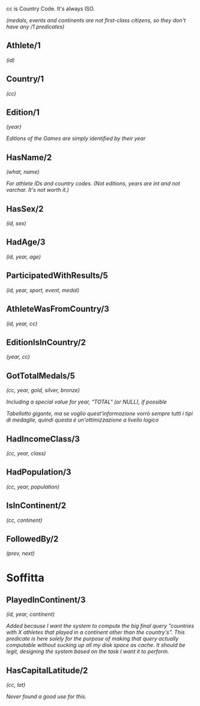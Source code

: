 cc is Country Code. It's always ISO.

*(medals, events and continents are not first-class citizens, so they don't have any /1 predicates)*

## Athlete/1
*(id)*

## Country/1
*(cc)*

## Edition/1
*(year)*

*Editions of the Games are simply identified by their year*

## HasName/2
*(what, name)*

*For athlete IDs and country codes. (Not editions, years are int and not varchar. It's not worth it.)*

## HasSex/2
*(id, sex)*

## HadAge/3
*(id, year, age)*

## ParticipatedWithResults/5
*(id, year, sport, event, medal)*

## AthleteWasFromCountry/3
*(id, year, cc)*

## EditionIsInCountry/2
*(year, cc)*

## GotTotalMedals/5
*(cc, year, gold, silver, bronze)*

*Including a special value for year, "TOTAL" (or NULL), if possible*

*Tabellotto gigante, ma se voglio quest'informazione vorrò sempre tutti i tipi di medaglie, quindi questa è un'ottimizzazione a livello logico*

## HadIncomeClass/3
*(cc, year, class)*

## HadPopulation/3
*(cc, year, population)*

## IsInContinent/2
*(cc, continent)*

## FollowedBy/2
*(prev, next)*

# Soffitta

## PlayedInContinent/3
*(id, year, continent)*

*Added because I want the system to compute the big final query "countries with X athletes that played in a continent other than the country's". This predicate is here solely for the purpose of making that query actually computable without sucking up all my disk space as cache. It should be legit, designing the system based on the task I want it to perform.*

## HasCapitalLatitude/2
*(cc, lat)*

*Never found a good use for this.*
